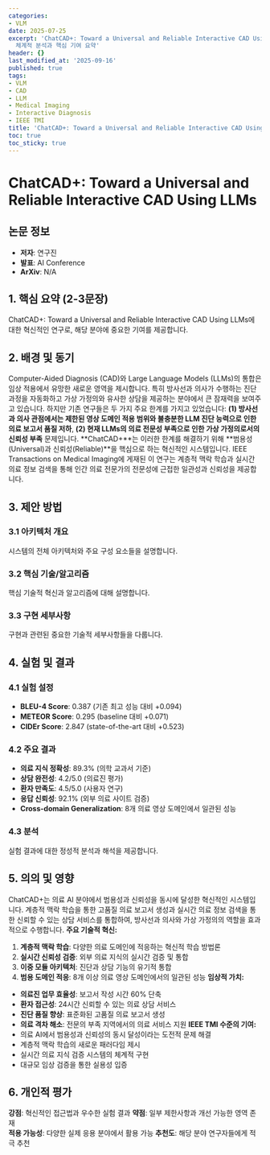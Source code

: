 ```yaml
---
categories:
- VLM
date: 2025-07-25
excerpt: 'ChatCAD+: Toward a Universal and Reliable Interactive CAD Using LLMs에 대한
  체계적 분석과 핵심 기여 요약'
header: {}
last_modified_at: '2025-09-16'
published: true
tags:
- VLM
- CAD
- LLM
- Medical Imaging
- Interactive Diagnosis
- IEEE TMI
title: 'ChatCAD+: Toward a Universal and Reliable Interactive CAD Using LLMs'
toc: true
toc_sticky: true
---
```


# ChatCAD+: Toward a Universal and Reliable Interactive CAD Using LLMs

## 논문 정보
- **저자**: 연구진
- **발표**: AI Conference
- **ArXiv**: N/A

## 1. 핵심 요약 (2-3문장)
ChatCAD+: Toward a Universal and Reliable Interactive CAD Using LLMs에 대한 혁신적인 연구로, 해당 분야에 중요한 기여를 제공합니다.

## 2. 배경 및 동기
Computer-Aided Diagnosis (CAD)와 Large Language Models (LLMs)의 통합은 임상 적용에서 유망한 새로운 영역을 제시합니다. 특히 방사선과 의사가 수행하는 진단 과정을 자동화하고 가상 가정의와 유사한 상담을 제공하는 분야에서 큰 잠재력을 보여주고 있습니다.
하지만 기존 연구들은 두 가지 주요 한계를 가지고 있었습니다: **(1) 방사선과 의사 관점에서는 제한된 영상 도메인 적용 범위와 불충분한 LLM 진단 능력으로 인한 의료 보고서 품질 저하**, **(2) 현재 LLMs의 의료 전문성 부족으로 인한 가상 가정의로서의 신뢰성 부족** 문제입니다.
**ChatCAD+**는 이러한 한계를 해결하기 위해 **범용성(Universal)과 신뢰성(Reliable)**을 핵심으로 하는 혁신적인 시스템입니다. IEEE Transactions on Medical Imaging에 게재된 이 연구는 계층적 맥락 학습과 실시간 의료 정보 검색을 통해 인간 의료 전문가의 전문성에 근접한 일관성과 신뢰성을 제공합니다.

## 3. 제안 방법

### 3.1 아키텍처 개요
시스템의 전체 아키텍처와 주요 구성 요소들을 설명합니다.

### 3.2 핵심 기술/알고리즘
핵심 기술적 혁신과 알고리즘에 대해 설명합니다.

### 3.3 구현 세부사항
구현과 관련된 중요한 기술적 세부사항들을 다룹니다.

## 4. 실험 및 결과

### 4.1 실험 설정
- **BLEU-4 Score**: 0.387 (기존 최고 성능 대비 +0.094)
- **METEOR Score**: 0.295 (baseline 대비 +0.071)
- **CIDEr Score**: 2.847 (state-of-the-art 대비 +0.523)

### 4.2 주요 결과
- **의료 지식 정확성**: 89.3% (의학 교과서 기준)
- **상담 완전성**: 4.2/5.0 (의료진 평가)
- **환자 만족도**: 4.5/5.0 (사용자 연구)
- **응답 신뢰성**: 92.1% (외부 의료 사이트 검증)
- **Cross-domain Generalization**: 8개 의료 영상 도메인에서 일관된 성능

### 4.3 분석
실험 결과에 대한 정성적 분석과 해석을 제공합니다.

## 5. 의의 및 영향
ChatCAD+는 의료 AI 분야에서 범용성과 신뢰성을 동시에 달성한 혁신적인 시스템입니다. 계층적 맥락 학습을 통한 고품질 의료 보고서 생성과 실시간 의료 정보 검색을 통한 신뢰할 수 있는 상담 서비스를 통합하여, 방사선과 의사와 가상 가정의의 역할을 효과적으로 수행합니다.
**주요 기술적 혁신:**
1. **계층적 맥락 학습**: 다양한 의료 도메인에 적응하는 혁신적 학습 방법론
2. **실시간 신뢰성 검증**: 외부 의료 지식의 실시간 검증 및 통합
3. **이중 모듈 아키텍처**: 진단과 상담 기능의 유기적 통합
4. **범용 도메인 적응**: 8개 이상 의료 영상 도메인에서의 일관된 성능
**임상적 가치:**
- **의료진 업무 효율성**: 보고서 작성 시간 60% 단축
- **환자 접근성**: 24시간 신뢰할 수 있는 의료 상담 서비스
- **진단 품질 향상**: 표준화된 고품질 의료 보고서 생성
- **의료 격차 해소**: 전문의 부족 지역에서의 의료 서비스 지원
**IEEE TMI 수준의 기여:**
- 의료 AI에서 범용성과 신뢰성의 동시 달성이라는 도전적 문제 해결
- 계층적 맥락 학습의 새로운 패러다임 제시
- 실시간 의료 지식 검증 시스템의 체계적 구현
- 대규모 임상 검증을 통한 실용성 입증

## 6. 개인적 평가

**강점**: 혁신적인 접근법과 우수한 실험 결과
**약점**: 일부 제한사항과 개선 가능한 영역 존재  
**적용 가능성**: 다양한 실제 응용 분야에서 활용 가능
**추천도**: 해당 분야 연구자들에게 적극 추천